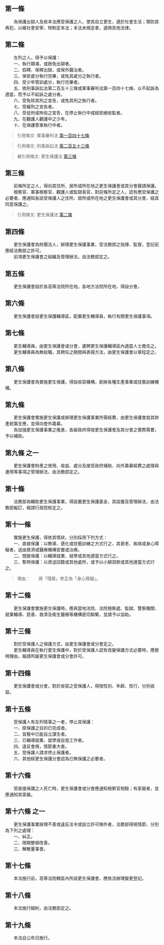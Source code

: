 第一條 
-------
　　為保護出獄人及依本法應受保護之人，使其自立更生，適於社會生活；預防其再犯，以維社會安寧，特制定本法；本法未規定者，適用其他法律。  


第二條 
-------
　　左列之人，得予以保護：  
　　一、執行期滿，或赦免出獄者。  
　　二、假釋、保釋出獄，或保外醫治者。  
　　三、保安處分執行完畢，或免其處分之執行者。  
　　四、受少年管訓處分，執行完畢者。  
　　五、依刑事訴訟法第二百五十三條或軍事審判法第一百四十七條，以不起訴為適當，而予以不起訴之處分者。  
　　六、受免除其刑之宣告，或免其刑之執行者。  
　　七、受緩刑之宣告者。  
　　八、受徒刑或拘役之宣告，在停止執行中或經拒絕收監者。  
　　九、在觀護人觀護中之少年。  
　　十、在保護管束執行中者。  
> 引用條文: 軍事審判法 [第一百四十七條](../../國防退輔/軍事審判/軍事審判法.md#第一百四十七條-起訴之程式)

> 引用條文: 刑事訴訟法 [第二百五十三條](../../法務/刑事/刑事訴訟法.md#第二百五十三條-)

> 被引用條文: 更生保護法 [第三條](../../法務/保護業務/更生保護法.md#第三條-)



第三條 
-------
　　前條所定之人，得向其住所、居所或所在地之更生保護會或其分會聲請保護。  
　　檢察官、軍事檢察官、觀護人或監獄長官，對前條所定之人，認有應受保護之必要者，應通知各該受保護人之住所、居所或所在地之更生保護會或其分會，經其同意保護之。  
> 引用條文: 更生保護法 [第二條](../../法務/保護業務/更生保護法.md#第二條-)



第四條 
-------
　　更生保護會為財團法人，辦理更生保護事業，受法務部之指揮、監督，登記前應經法務部之許可。  
　　前項更生保護會之組織及管理辦法，由法務部定之。  


第五條 
-------
　　更生保護會設於各高等法院所在地。各地方法院所在地，得設分會。  


第六條 
-------
　　更生保護會設更生保護輔導區，配置更生輔導員，執行有關更生保護事項。  


第七條 
-------
　　更生輔導員，由更生保護會或分會，遴聘更生保護輔導區內適當人士擔任之。  
　　更生輔導員為無給職，其聘任之期間與表揚方法，由更生保護會以章程定之。  


第八條 
-------
　　更生保護會為實施更生保護，得設收容機構，創辦各種生產事業或技藝訓練機構。  


第九條 
-------
　　更生保護會實施更生保護或辦理更生保護事業所需經費，由更生保護會就其財產統籌支應，並得向會外籌募。  
　　為加強更生保護事業之推進，各級政府得按更生保護會及其分會之實際需要，予以補助。  


第九條 之一 
------------
　　更生保護會財產之使用、收益、處分及接受政府補助、向外籌募經費之處理與運用等事項之管理辦法，由法務部定之。  


第十條 
-------
　　法務部為輔助更生保護事業，得設置更生保護基金，其設置及管理辦法，由法務部擬訂，報請行政院核定之。  


第十一條 
---------
　　實施更生保護，得依其情狀，分別採用下列方式：  
　　一、直接保護：以教導、感化或技藝訓練之方式行之，其衰老、疾病或身心障礙者，送由救濟或醫療機構安置或治療。  
　　二、間接保護：以輔導就業、就學或其他適當方式行之。  
　　三、暫時保護：以資送回籍或其他處所，或予以小額貸款或其他適當方式行之。  
> 理由：　　將「殘廢」修正為「身心障礙」。



第十二條 
---------
　　更生保護會實施更生保護時，應與當地法院、法院檢察處、監獄、警察機關、就業輔導、慈善、救濟及衛生醫療等機構密切聯繫，並請予以協助。  


第十三條 
---------
　　對於受保護人之保護方式，由更生保護會或分會定之。  
　　更生輔導員在執行更生保護中，對於受保護人認有改變保護方式必要時，應敘明理由，報請所屬更生保護會或分會許可。  


第十四條 
---------
　　更生保護會或分會，對於收容之受保護人，得按性別、年齡、性行，分別收容。  


第十五條 
---------
　　受保護人有左列情事之一者，停止其保護：  
　　一、原保護之目的已完成者。  
　　二、習藝中已能自立謀生者。  
　　三、已輔導就業、就學或自覓工作者。  
　　四、違反會規，情節重大者。  
　　五、受保護人請求停止保護者。  
　　六、其他經更生保護分會認為已無保護之必要者。  


第十六條 
---------
　　受直接保護之人死亡時，更生保護會或分會應通知檢察官相驗；有家屬者，並應通知其家屬。  


第十六條 之一 
--------------
　　更生保護事業辦理不善或違反法令或設立許可條件者，法務部得視情節，分別為下列之處理：  
　　一、糾正。  
　　二、限期整頓改善。  
　　三、解散董事會。  


第十七條 
---------
　　本法施行前，高等法院轄區內所設更生保護會，應依法辦理變更登記。  


第十八條 
---------
　　本法施行細則，由法務部定之。  


第十九條 
---------
　　本法自公布日施行。